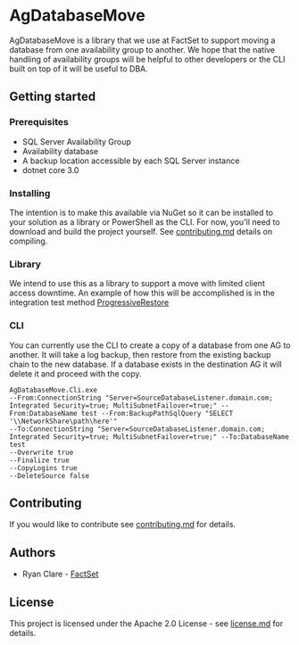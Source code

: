 ﻿# AgDatabaseMove
AgDatabaseMove is a library that we use at FactSet to support moving a database from one availability group to another.
We hope that the native handling of availability groups will be helpful to other developers or the CLI built on top of it will be useful to DBA.

## Getting started

### Prerequisites
* SQL Server Availability Group
* Availability database
* A backup location accessible by each SQL Server instance
* dotnet core 3.0

### Installing
The intention is to make this available via NuGet so it can be installed to your solution as a library or PowerShell as the CLI.
For now, you'll need to download and build the project yourself. See [contributing.md](contributing.md) details on compiling.

### Library
We intend to use this as a library to support a move with limited client access downtime. An example of how this
will be accomplished is in the integration test method [ProgressiveRestore](tests/AgDatabaseMove.Integration/TestRestore.cs)

### CLI
You can currently use the CLI to create a copy of a database from one AG to another. It will take a log backup,
then restore from the existing backup chain to the new database. If a database exists in the destination AG
it will delete it and proceed with the copy.

```
AgDatabaseMove.Cli.exe 
--From:ConnectionString "Server=SourceDatabaseListener.domain.com; Integrated Security=true; MultiSubnetFailover=true;" --From:DatabaseName test --From:BackupPathSqlQuery "SELECT '\\NetworkShare\path\here'"
--To:ConnectionString "Server=SourceDatabaseListener.domain.com; Integrated Security=true; MultiSubnetFailover=true;" --To:DatabaseName test 
--Overwrite true
--Finalize true
--CopyLogins true
--DeleteSource false
```

## Contributing
If you would like to contribute see [contributing.md](contributing.md) for details.

## Authors
* Ryan Clare - [FactSet](http://www.github.com/FactSet)

## License
This project is licensed under the Apache 2.0 License - see [license.md](license.md) for details.
